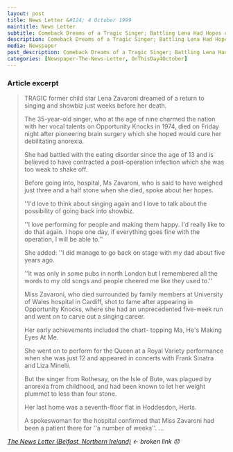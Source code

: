 ```yaml
---
layout: post
title: News Letter &#124; 4 October 1999
maintitle: News Letter
subtitle: Comeback Dreams of a Tragic Singer; Battling Lena Had Hopes of Return
description: Comeback Dreams of a Tragic Singer; Battling Lena Had Hopes of Return.
media: Newspaper
post_description: Comeback Dreams of a Tragic Singer; Battling Lena Had Hopes of Return.
categories: [Newspaper-The-News-Letter, OnThisDay4October]
---
```


### Article excerpt
> TRAGIC former child star Lena Zavaroni dreamed of a return to singing and showbiz just weeks before her death.
>
> The 35-year-old singer, who at the age of nine charmed the nation with her vocal talents on Opportunity Knocks in 1974, died on Friday night after pioneering brain surgery which she hoped would cure her debilitating anorexia.
>
> She had battled with the eating disorder since the age of 13 and is believed to have contracted a post-operation infection which she was too weak to shake off.
>
> Before going into, hospital, Ms Zavaroni, who is said to have weighed just three and a half stone when she died, spoke about her hopes.
>
> ''I'd love to think about singing again and I love to talk about the possibility of going back into showbiz.
>
> ''I love performing for people and making them happy. I'd really like to do that again. I hope one day, if everything goes fine with the operation, I will be able to.''
>
> She added: ''I did manage to go back on stage with my dad about five years ago.
>
> ''It was only in some pubs in north London but I remembered all the words to my old songs and people cheered me like they used to.''
>
> Miss Zavaroni, who died surrounded by family members at University of Wales hospital in Cardiff, shot to fame after appearing in Opportunity Knocks, where she had an unprecedented five-week run and went on to carve out a singing career.
>
> Her early achievements included the chart- topping Ma, He's Making Eyes At Me.
>
> She went on to perform for the Queen at a Royal Variety performance when she was just 12 and appeared in concerts with Frank Sinatra and Liza Minelli.
>
> But the singer from Rothesay, on the Isle of Bute, was plagued by anorexia from childhood, and had been known to let her weight plummet to less than four stone.
>
> Her last home was a seventh-floor flat in Hoddesdon, Herts.
>
> A spokeswoman for the hospital confirmed that Miss Zavaroni had been a patient there for ''a number of weeks''. …

<cite>[The News Letter (Belfast, Northern Ireland)](https://www.questia.com/article/1G1-61143416/comeback-dreams-of-a-tragic-singer-battling-lena) &#8592; broken link :disappointed:</cite>

